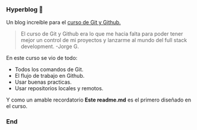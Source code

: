 ### Hyperblog 💙
Un blog increíble para el [curso de Git y Github.](https://platzi.com/clases/1557-git-github "curso de Git y Github.")
>El curso de Git y Github era lo que me hacia falta para poder tener mejor un control de mi proyectos y lanzarme al mundo del full stack development.
>-Jorge G.

En este curso se vio de todo:
* Todos los comandos de Git.
* El flujo de trabajo en Github.
* Usar buenas practicas.
* Usar repositorios locales y remotos.

Y como un amable recordatorio **Este readme.md** es el primero diseñado en el curso.
### End